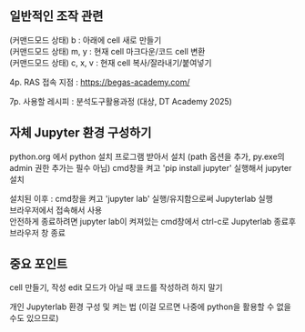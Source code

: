 ## 일반적인 조작 관련
(커맨드모드 상태) b : 아래에 cell 새로 만들기  
(커맨드모드 상태) m, y : 현재 cell 마크다운/코드 cell 변환  
(커맨드모드 상태) c, x, v : 현재 cell 복사/잘라내기/붙여넣기  

4p. 
RAS 접속 지점 : https://begas-academy.com/

7p.
사용할 레시피 : 분석도구활용과정 (대상, DT Academy 2025)

## 자체 Jupyter 환경 구성하기
python.org 에서 python 설치 프로그램 받아서 설치 (path 옵션을 추가, py.exe의 admin 권한 추가는 필수 아님)
cmd창을 켜고 'pip install jupyter' 실행해서 jupyter 설치

설치된 이후 : 
cmd창을 켜고 'jupyter lab' 실행/유지함으로써 Jupyterlab 실행  
브라우저에서 접속해서 사용  
안전하게 종료하려면 jupyter lab이 켜져있는 cmd창에서 ctrl-c로 Jupyterlab 종료후 브라우저 창 종료  

## 중요 포인트
cell 만들기, 작성
edit 모드가 아닐 때 코드를 작성하려 하지 말기

개인 Jupyterlab 환경 구성 및 켜는 법 (이걸 모르면 나중에 python을 활용할 수 없을 수도 있으므로)

